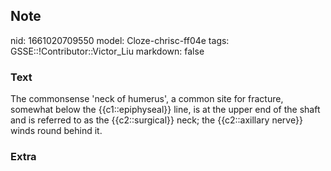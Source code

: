 ## Note
nid: 1661020709550
model: Cloze-chrisc-ff04e
tags: GSSE::!Contributor::Victor_Liu
markdown: false

### Text
The commonsense 'neck of humerus', a common site for fracture, somewhat below the {{c1::epiphyseal}} line, is at the upper end of the shaft and is referred to as the {{c2::surgical}} neck; the {{c2::axillary nerve}} winds round behind it.

### Extra

